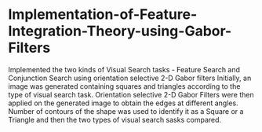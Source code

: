 # Implementation-of-Feature-Integration-Theory-using-Gabor-Filters
Implemented the two kinds of Visual Search tasks - Feature Search and Conjunction Search using orientation selective 2-D Gabor filters
Initially, an image was generated containing squares and triangles according to the type of visual search task.
Orientation selective 2-D Gabor Filters were then applied on the generated image to obtain the edges at different angles.
Number of contours of the shape was used to identify it as a Square or a Triangle and then the two types of visual search sasks compared.
